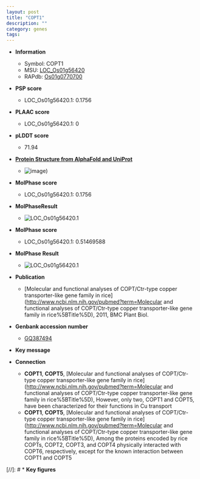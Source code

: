 ```yaml
---
layout: post
title: "COPT1"
description: ""
category: genes
tags: 
---
```


* **Information**  
    + Symbol: COPT1  
    + MSU: [LOC_Os01g56420](http://rice.plantbiology.msu.edu/cgi-bin/ORF_infopage.cgi?orf=LOC_Os01g56420)  
    + RAPdb: [Os01g0770700](http://rapdb.dna.affrc.go.jp/viewer/gbrowse_details/irgsp1?name=Os01g0770700)  

* **PSP score**  
    + LOC_Os01g56420.1: 0.1756 

* **PLAAC score**  
    + LOC_Os01g56420.1: 0 

* **pLDDT score**
    + 71.94

* **[Protein Structure from AlphaFold and UniProt](https://www.uniprot.org/uniprotkb/Q94EE4/entry#structure)**
    + ![image](https://ricepsp.github.io/images/Q9/AF-Q94EE4-F1.png))

* **MolPhase score**
    + LOC_Os01g56420.1: 0.1756

* **MolPhaseResult**
    + ![LOC_Os01g56420.1](https://ricepsp.github.io/pictures/LOC_Os01g/LOC_Os01g56420.1.png)

* **MolPhase score**
    + LOC_Os01g56420.1: 0.51469588

* **MolPhase Result**
    + ![LOC_Os01g56420.1](https://304243504.github.io/Pictures/LOC_Os01g/LOC_Os01g56420.1.png)

* **Publication**  
    + [Molecular and functional analyses of COPT/Ctr-type copper transporter-like gene family in rice](http://www.ncbi.nlm.nih.gov/pubmed?term=Molecular and functional analyses of COPT/Ctr-type copper transporter-like gene family in rice%5BTitle%5D), 2011, BMC Plant Biol.

* **Genbank accession number**  
    + [GQ387494](http://www.ncbi.nlm.nih.gov/nuccore/GQ387494)

* **Key message**  

* **Connection**  
    + __COPT1__, __COPT5__, [Molecular and functional analyses of COPT/Ctr-type copper transporter-like gene family in rice](http://www.ncbi.nlm.nih.gov/pubmed?term=Molecular and functional analyses of COPT/Ctr-type copper transporter-like gene family in rice%5BTitle%5D), However, only two, COPT1 and COPT5, have been characterized for their functions in Cu transport
    + __COPT1__, __COPT5__, [Molecular and functional analyses of COPT/Ctr-type copper transporter-like gene family in rice](http://www.ncbi.nlm.nih.gov/pubmed?term=Molecular and functional analyses of COPT/Ctr-type copper transporter-like gene family in rice%5BTitle%5D), Among the proteins encoded by rice COPTs, COPT2, COPT3, and COPT4 physically interacted with COPT6, respectively, except for the known interaction between COPT1 and COPT5

[//]: # * **Key figures**  


